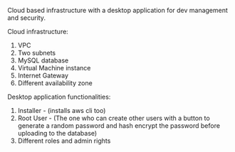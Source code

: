 Cloud based infrastructure with a desktop application for dev management and security.

Cloud infrastructure:
1. VPC
2. Two subnets
3. MySQL database 
4. Virtual Machine instance
5. Internet Gateway
6. Different availability zone

Desktop application functionalities:
1. Installer - (installs aws cli too)
2. Root User - (The one who can create other users with a button to generate a random password and hash encrypt the password before uploading to the database)
3. Different roles and admin rights
